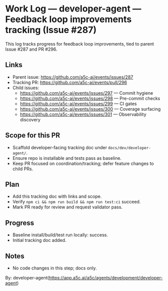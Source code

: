 # Work Log — developer-agent — Feedback loop improvements tracking (Issue #287)

This log tracks progress for feedback loop improvements, tied to parent Issue #287 and PR #296.

## Links

- Parent issue: https://github.com/a5c-ai/events/issues/287
- Tracking PR: https://github.com/a5c-ai/events/pull/296
- Child issues:
  - https://github.com/a5c-ai/events/issues/297 — Commit hygiene
  - https://github.com/a5c-ai/events/issues/298 — Pre-commit checks
  - https://github.com/a5c-ai/events/issues/299 — CI gates
  - https://github.com/a5c-ai/events/issues/300 — Coverage surfacing
  - https://github.com/a5c-ai/events/issues/301 — Observability discovery

## Scope for this PR

- Scaffold developer-facing tracking doc under `docs/dev/developer-agent/`.
- Ensure repo is installable and tests pass as baseline.
- Keep PR focused on coordination/tracking; defer feature changes to child PRs.

## Plan

- Add this tracking doc with links and scope.
- Verify `npm ci && npm run build && npm run test:ci` succeed.
- Mark PR ready for review and request validator pass.

## Progress

- Baseline install/build/test run locally: success.
- Initial tracking doc added.

## Notes

- No code changes in this step; docs only.

By: developer-agent(https://app.a5c.ai/a5c/agents/development/developer-agent)


